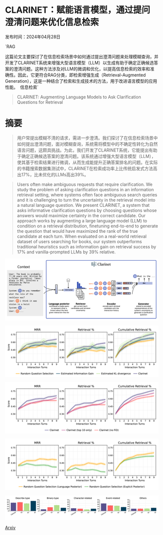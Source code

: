 # CLARINET：赋能语言模型，通过提问澄清问题来优化信息检索

发布时间：2024年04月28日

`RAG

这篇论文主要探讨了在信息检索场景中如何通过提出澄清问题来处理模糊查询，并开发了CLARINET系统来增强大型语言模型（LLM）以生成有助于确定正确候选答案的澄清问题。这种方法涉及对LLM的微调和优化，以提高信息检索的效率和准确性。因此，它更符合RAG分类，即检索增强生成（Retrieval-Augmented Generation），这是一种结合了检索和生成技术的方法，用于改进语言模型的应用性能。` `信息检索`

> CLARINET: Augmenting Language Models to Ask Clarification Questions for Retrieval

# 摘要

> 用户常提出模糊不清的请求，需进一步澄清。我们探讨了在信息检索场景中如何提出澄清问题，面对模糊查询，系统需将模型中的不确定性转化为自然语言问题，这颇具挑战。为此，我们开发了CLARINET系统，它能提出有助于确定正确候选答案的澄清问题。该系统通过增强大型语言模型（LLM），使其基于检索结果进行微调，从而生成能提升正确答案排名的问题。在实际的书籍搜索数据集测试中，CLARINET在检索成功率上比传统启发式方法高出17%，比未优化的LLMs高出39%。

> Users often make ambiguous requests that require clarification. We study the problem of asking clarification questions in an information retrieval setting, where systems often face ambiguous search queries and it is challenging to turn the uncertainty in the retrieval model into a natural language question. We present CLARINET, a system that asks informative clarification questions by choosing questions whose answers would maximize certainty in the correct candidate. Our approach works by augmenting a large language model (LLM) to condition on a retrieval distribution, finetuning end-to-end to generate the question that would have maximized the rank of the true candidate at each turn. When evaluated on a real-world retrieval dataset of users searching for books, our system outperforms traditional heuristics such as information gain on retrieval success by 17% and vanilla-prompted LLMs by 39% relative.

![CLARINET：赋能语言模型，通过提问澄清问题来优化信息检索](../../../paper_images/2405.15784/x1.png)

![CLARINET：赋能语言模型，通过提问澄清问题来优化信息检索](../../../paper_images/2405.15784/x2.png)

![CLARINET：赋能语言模型，通过提问澄清问题来优化信息检索](../../../paper_images/2405.15784/x3.png)

![CLARINET：赋能语言模型，通过提问澄清问题来优化信息检索](../../../paper_images/2405.15784/x4.png)

![CLARINET：赋能语言模型，通过提问澄清问题来优化信息检索](../../../paper_images/2405.15784/x5.png)

[Arxiv](https://arxiv.org/abs/2405.15784)